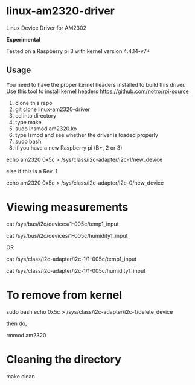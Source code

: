 # linux-am2320-driver
Linux Device Driver for AM2302 

**Experimental**

Tested on a Raspberry pi 3 with kernel version 4.4.14-v7+

Usage
------
You need to have the proper kernel headers installed to build this driver. Use this tool to install kernel headers https://github.com/notro/rpi-source

1. clone this repo 
2. git clone linux-am2320-driver
3. cd into directory
4. type make
5. sudo insmod am2320.ko
6. type lsmod and see whether the driver is loaded properly
7. sudo bash
8. if you have a new Raspberry pi (B+, 2 or 3)

  echo am2320 0x5c > /sys/class/i2c-adapter/i2c-1/new_device

  else if this is a Rev. 1

  echo am2320 0x5c > /sys/class/i2c-adapter/i2c-0/new_device

Viewing measurements
======================
cat /sys/bus/i2c/devices/1-005c/temp1_input

cat /sys/bus/i2c/devices/1-005c/humidity1_input

OR

cat /sys/class/i2c-adapter/i2c-1/1-005c/temp1_input

cat /sys/class/i2c-adapter/i2c-1/1-005c/humidity1_input

To remove from kernel
=====================
sudo bash
echo 0x5c > /sys/class/i2c-adapter/i2c-1/delete_device

then do,

rmmod am2320

Cleaning the directory
=======================
make clean

